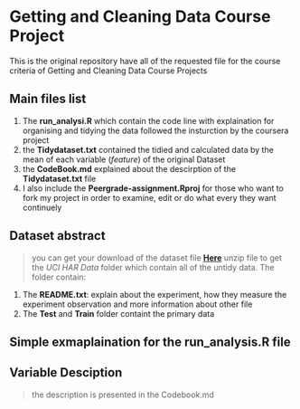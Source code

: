 # Getting and Cleaning Data Course Project
This is the original repository have all of the requested file for the course criteria of Getting and Cleaning Data Course Projects

## Main files list
1. The **run_analysi.R** which contain the code line with explaination for organising and tidying the data followed the insturction by the coursera project 
2. the **Tidydataset.txt** contained the tidied and calculated data by the mean of each variable (*feature*) of the original Dataset 
3. the **CodeBook.md** explained about the descirption of the **Tidydataset.txt** file
4. I also include the **Peergrade-assignment.Rproj** for those who want to fork my project in order to examine, edit or do what every they want continuely 

## Dataset abstract
> you can get your download of the dataset file **[Here](https://d396qusza40orc.cloudfront.net/getdata%2Fprojectfiles%2FUCI%20HAR%20Dataset.zip)**
unzip file to get the *UCI HAR Data* folder which contain all of the untidy data. The folder contain:
1. The **README.txt**: explain about the experiment, how they measure the experiment observation and more information about other file
2. The **Test** and **Train** folder containt the primary data

## Simple exmaplaination for the run_analysis.R file

## Variable Desciption
> the description is presented in the Codebook.md